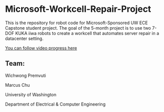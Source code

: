 # Microsoft-Workcell-Repair-Project
This is the repository for robot code for Microsoft-Sponsored UW ECE Capstone student project. The goal of the 5-month project is to use two 7-DOF KUKA iiwa robots to create a workcell that automates server repair in a datacenter setting. 


[You can follow video progress here](https://www.youtube.com/channel/UCuxifdvqcA12WCPKgT2MkxQ/videos)

## Team:
Wichwong Premvuti

Marcus Chu
      



University of Washington

Department of Electrical & Computer Engineering
